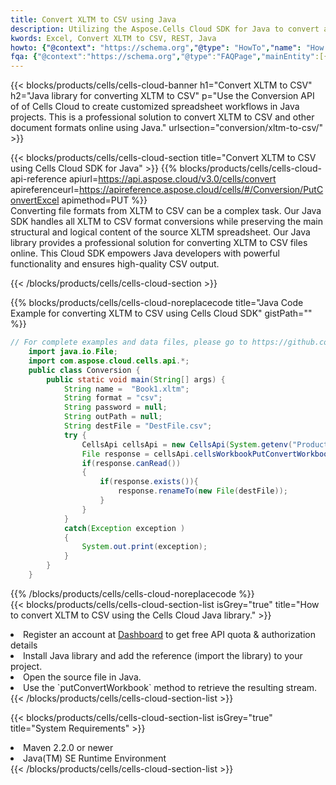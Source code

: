 ```yaml
---
title: Convert XLTM to CSV using Java 
description: Utilizing the Aspose.Cells Cloud SDK for Java to convert a XLTM format file to a CSV format file. 
kwords: Excel, Convert XLTM to CSV, REST, Java
howto: {"@context": "https://schema.org","@type": "HowTo","name": "How to convert XLTM to CSV using the Cells Cloud Java library.","description": "How to convert XLTM to CSV using the Cells Cloud Java library.","image": {"@type": "ImageObject"},"url": "/java/conversion/xltm-to-csv/","step": [{ "@type": "HowToStep","name": "How to convert XLTM to CSV using the Cells Cloud Java library. step 1", "image": {"@type": "ImageObject",},"url": "/java/conversion/xltm-to-csv/","text": "Register an account at <a href='https://dashboard.aspose.cloud/'>Dashboard</a> to get free API quota & authorization details",},{ "@type": "HowToStep","name": "How to convert XLTM to CSV using the Cells Cloud Java library. step 1", "image": {"@type": "ImageObject",},"url": "/java/conversion/xltm-to-csv/","text": "Install Java library and add the reference (import the library) to your project.",},{ "@type": "HowToStep","name": "How to convert XLTM to CSV using the Cells Cloud Java library. step 1", "image": {"@type": "ImageObject",},"url": "/java/conversion/xltm-to-csv/","text": "Open the source file in Java.",},{ "@type": "HowToStep","name": "How to convert XLTM to CSV using the Cells Cloud Java library. step 1", "image": {"@type": "ImageObject",},"url": "/java/conversion/xltm-to-csv/","text": "Use the `putConvertWorkbook` method to retrieve the resulting stream.",}, ],"supply": {"@type": "HowToSupply","name": "document"},"tool": [{"@type": "HowToTool","name": "IntelliJ IDEA, Visual Studio Code, Eclipse"},{"@type": "HowToTool","name": "Aspose Cells"}],"totalTime": "PT6M"}
fqa: {"@context":"https://schema.org","@type":"FAQPage","mainEntity":[{"@type":"Question","name":"Why convert file formats in C# using REST API?","acceptedAnswer":{"@type":"Answer","text":"Documents are encoded in many ways, and some files may be incompatible with the software you use. To open and read such files, just convert them to appropriate file formats.<br/><ol><li>Install .NET SDK and add the reference (import the library) to your project.</li><li>Open the source file in C# using REST API.</li><li>Call the PutConvertWorkbookRequest() method, passing an output filename with required extension.</li><li>Get the result of conversion as a separate file.</li></ol>"}},{"@type":"Question","name":"What file formats can I convert with your C# library?","acceptedAnswer":{"@type":"Answer","text":"We support a variety of file formats for conversion using .NET library, including XLSX, Excel, xls , PDF, CSV, HTML, Markdown, XML, PNG, JPG, TIFF, Json, TXT and many more."}},{"@type":"Question","name":"What is the maximum allowed file size for conversion using this .NET library?","acceptedAnswer":{"@type":"Answer","text":"There are no file size limits for format conversions using .NET library."}}]}
---
```



{{< blocks/products/cells/cells-cloud-banner h1="Convert XLTM to CSV" h2="Java library for converting XLTM to CSV" p="Use the Conversion API of of Cells Cloud to create customized spreadsheet workflows in Java projects. This is a professional solution to convert XLTM to CSV and other document formats online using Java." urlsection="conversion/xltm-to-csv/" >}}

{{< blocks/products/cells/cells-cloud-section  title="Convert XLTM to CSV using Cells Cloud SDK for Java" >}}
{{% blocks/products/cells/cells-cloud-api-reference  apiurl=https://api.aspose.cloud/v3.0/cells/convert  apireferenceurl=https://apireference.aspose.cloud/cells/#/Conversion/PutConvertExcel  apimethod=PUT %}}
<br/>
Converting file formats from XLTM to CSV can be a complex task. Our Java SDK handles all XLTM to CSV format conversions while preserving the main structural and logical content of the source XLTM spreadsheet. Our Java library provides a professional solution for converting XLTM to CSV files online. This Cloud SDK empowers Java developers with powerful functionality and ensures high-quality CSV output.

{{< /blocks/products/cells/cells-cloud-section >}}

{{% blocks/products/cells/cells-cloud-noreplacecode title="Java Code Example for converting XLTM to CSV using Cells Cloud SDK" gistPath="" %}}
 
```java
// For complete examples and data files, please go to https://github.com/aspose-cells-cloud/aspose-cells-cloud-java/
    import java.io.File;
    import com.aspose.cloud.cells.api.*;
    public class Conversion {
        public static void main(String[] args) {
            String name =  "Book1.xltm";
            String format = "csv";
            String password = null;
            String outPath = null;
            String destFile = "DestFile.csv";
            try {
                CellsApi cellsApi = new CellsApi(System.getenv("ProductClientId"), System.getenv("ProductClientSecret"));
                File response = cellsApi.cellsWorkbookPutConvertWorkbook(new File(name), format, password, outPath, null,null);            
                if(response.canRead())
                {
                    if(response.exists()){
                        response.renameTo(new File(destFile));
                    }                
                }
            }
            catch(Exception exception )
            {
                System.out.print(exception);
            }
        }
    }
```
 
{{% /blocks/products/cells/cells-cloud-noreplacecode  %}}
<br/>
{{< blocks/products/cells/cells-cloud-section-list isGrey="true"  title="How to convert XLTM to CSV using the Cells Cloud Java library." >}}
<li>Register an account at <a href="https://dashboard.aspose.cloud/">Dashboard</a> to get free API quota & authorization details</li>
<li>Install Java library and add the reference (import the library) to your project.</li>
<li>Open the source file in Java.</li>
<li>Use the `putConvertWorkbook` method to retrieve the resulting stream.</li>
{{< /blocks/products/cells/cells-cloud-section-list >}}

{{< blocks/products/cells/cells-cloud-section-list isGrey="true"  title="System Requirements" >}}
<li>Maven 2.2.0 or newer</li>
<li>Java(TM) SE Runtime Environment</li>
{{< /blocks/products/cells/cells-cloud-section-list >}}

